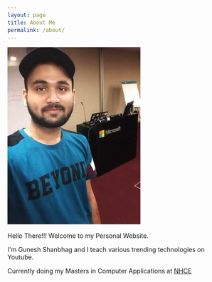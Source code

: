 ```yaml
---
layout: page
title: About Me
permalink: /about/
---
```


![Profile picture](/images/mypic.jpg)

Hello There!!! Welcome to my Personal Website.

I'm Gunesh Shanbhag and I teach various trending technologies on Youtube. 

Currently doing my Masters in Computer Applications at [NHCE](http://newhorizonindia.edu/nhengineering/)
